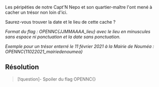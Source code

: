 
Les péripéties de notre Capt'N Nepo et son quartier-maître l'ont mené à cacher un trésor non loin d'ici.

Saurez-vous trouver la date et le lieu de cette cache ?

_Format du flag : OPENNC{JJMMAAAA_lieu} avec le lieu en minuscules sans espace ni ponctuation et la date sans ponctuation._

_Exemple pour un trésor enterré le 11 février 2021 à la Mairie de Nouméa : OPENNC{11022021_mairiedenoumea}_




## Résolution


>[!question]- Spoiler du flag
> OPENNC{}

